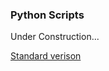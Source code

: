 ### Python Scripts

Under Construction...

[Standard verison](https://github.com/Pearlitic/pearlitic.github.io/blob/main/Python/Maple_WSE_Calculator.py)
